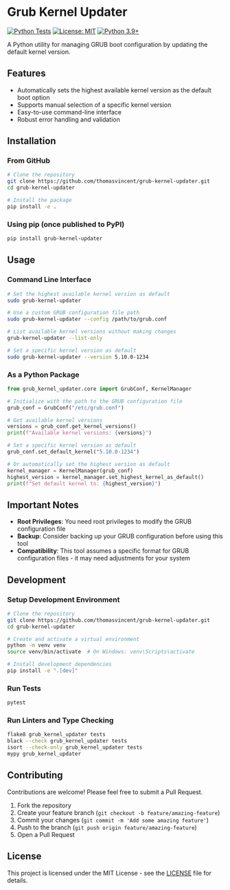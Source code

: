 # Grub Kernel Updater

[![Python Tests](https://github.com/thomasvincent/grub-kernel-updater/actions/workflows/python-tests.yml/badge.svg)](https://github.com/thomasvincent/grub-kernel-updater/actions/workflows/python-tests.yml)
[![License: MIT](https://img.shields.io/badge/License-MIT-yellow.svg)](https://opensource.org/licenses/MIT)
[![Python 3.9+](https://img.shields.io/badge/python-3.9+-blue.svg)](https://www.python.org/downloads/)

A Python utility for managing GRUB boot configuration by updating the default kernel version.

## Features

- Automatically sets the highest available kernel version as the default boot option
- Supports manual selection of a specific kernel version
- Easy-to-use command-line interface
- Robust error handling and validation

## Installation

### From GitHub

```bash
# Clone the repository
git clone https://github.com/thomasvincent/grub-kernel-updater.git
cd grub-kernel-updater

# Install the package
pip install -e .
```

### Using pip (once published to PyPI)

```bash
pip install grub-kernel-updater
```

## Usage

### Command Line Interface

```bash
# Set the highest available kernel version as default
sudo grub-kernel-updater

# Use a custom GRUB configuration file path
sudo grub-kernel-updater --config /path/to/grub.conf

# List available kernel versions without making changes
grub-kernel-updater --list-only

# Set a specific kernel version as default
sudo grub-kernel-updater --version 5.10.0-1234
```

### As a Python Package

```python
from grub_kernel_updater.core import GrubConf, KernelManager

# Initialize with the path to the GRUB configuration file
grub_conf = GrubConf("/etc/grub.conf")

# Get available kernel versions
versions = grub_conf.get_kernel_versions()
print(f"Available kernel versions: {versions}")

# Set a specific kernel version as default
grub_conf.set_default_kernel("5.10.0-1234")

# Or automatically set the highest version as default
kernel_manager = KernelManager(grub_conf)
highest_version = kernel_manager.set_highest_kernel_as_default()
print(f"Set default kernel to: {highest_version}")
```

## Important Notes

- **Root Privileges**: You need root privileges to modify the GRUB configuration file
- **Backup**: Consider backing up your GRUB configuration before using this tool
- **Compatibility**: This tool assumes a specific format for GRUB configuration files - it may need adjustments for your system

## Development

### Setup Development Environment

```bash
# Clone the repository
git clone https://github.com/thomasvincent/grub-kernel-updater.git
cd grub-kernel-updater

# Create and activate a virtual environment
python -m venv venv
source venv/bin/activate  # On Windows: venv\Scripts\activate

# Install development dependencies
pip install -e ".[dev]"
```

### Run Tests

```bash
pytest
```

### Run Linters and Type Checking

```bash
flake8 grub_kernel_updater tests
black --check grub_kernel_updater tests
isort --check-only grub_kernel_updater tests
mypy grub_kernel_updater
```

## Contributing

Contributions are welcome! Please feel free to submit a Pull Request.

1. Fork the repository
2. Create your feature branch (`git checkout -b feature/amazing-feature`)
3. Commit your changes (`git commit -m 'Add some amazing feature'`)
4. Push to the branch (`git push origin feature/amazing-feature`)
5. Open a Pull Request

## License

This project is licensed under the MIT License - see the [LICENSE](LICENSE) file for details.